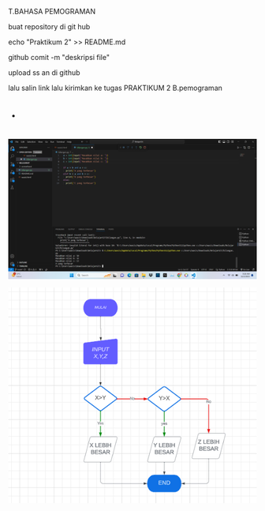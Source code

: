 T.BAHASA PEMOGRAMAN

buat repository di git hub

echo "Praktikum 2" >> README.md

github comit -m "deskripsi file"

upload ss an di github

lalu salin link lalu kirimkan ke tugas PRAKTIKUM 2 B.pemograman

+ <h1></h1>

![gambar](tigabuahbilangan.png)

![gambar](flowchart.png)
